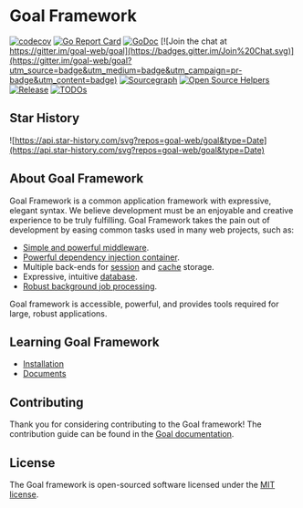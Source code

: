 # Goal Framework
[![codecov](https://codecov.io/gh/goal-web/goal/branch/master/graph/badge.svg)](https://codecov.io/gh/goal-web/goal)
[![Go Report Card](https://goreportcard.com/badge/github.com/goal-web/goal)](https://goreportcard.com/report/github.com/goal-web/goal)
[![GoDoc](https://pkg.go.dev/badge/github.com/goal-web/goal?status.svg)](https://pkg.go.dev/github.com/goal-web/goal?tab=doc)
[![Join the chat at https://gitter.im/goal-web/goal](https://badges.gitter.im/Join%20Chat.svg)](https://gitter.im/goal-web/goal?utm_source=badge&utm_medium=badge&utm_campaign=pr-badge&utm_content=badge)
[![Sourcegraph](https://sourcegraph.com/github.com/goal-web/goal/-/badge.svg)](https://sourcegraph.com/github.com/goal-web/contracts?badge)
[![Open Source Helpers](https://www.codetriage.com/goal-web/goal/badges/users.svg)](https://www.codetriage.com/goal-web/goal)
[![Release](https://img.shields.io/github/release/goal-web/goal.svg?style=flat-square)](https://github.com/goal-web/goal/releases)
[![TODOs](https://badgen.net/https/api.tickgit.com/badgen/github.com/goal-web/goal)](https://www.tickgit.com/browse?repo=github.com/goal-web/goal)

## Star History
![https://api.star-history.com/svg?repos=goal-web/goal&type=Date](https://api.star-history.com/svg?repos=goal-web/goal&type=Date)

## About Goal Framework

Goal Framework is a common application framework with expressive, elegant syntax. We believe development must be an enjoyable and creative experience to be truly fulfilling. Goal Framework takes the pain out of development by easing common tasks used in many web projects, such as:

- [Simple and powerful middleware](https://github.com/goal-web/pipeline).
- [Powerful dependency injection container](https://github.com/goal-web/container).
- Multiple back-ends for [session](https://github.com/goal-web/session) and [cache](https://github.com/goal-web/cache) storage.
- Expressive, intuitive [database](https://github.com/goal-web/database).
- [Robust background job processing](https://github.com/goal-web/queue).

Goal framework is accessible, powerful, and provides tools required for large, robust applications.

## Learning Goal Framework
* [Installation](https://github.com/goal-web/doc/blob/wiki/%E5%85%A5%E9%97%A8%E6%8C%87%E5%8D%97/%E5%AE%89%E8%A3%85.md)
* [Documents](https://github.com/goal-web/doc/blob/wiki/README.md)

## Contributing

Thank you for considering contributing to the Goal framework! The contribution guide can be found in the [Goal documentation](https://github.com/goal-web/doc/blob/wiki/%E5%89%8D%E8%A8%80/%E8%B4%A1%E7%8C%AE%E6%8C%87%E5%BC%95.md).

## License

The Goal framework is open-sourced software licensed under the [MIT license](https://opensource.org/licenses/MIT).